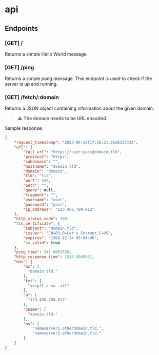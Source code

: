 # api

## Endpoints

### [GET] /

Returns a simple Hello World message.

### [GET] /ping

Returns a simple pong message. This endpoint is used to check if the server is up and running.

### [GET] /fetch/:domain

Returns a JSON object containing information about the given domain.

> :warning: **The domain needs to be URL encoded.**

Sample response:
```json
{
    "request_timestamp": "2023-06-22T17:56:21.952833733Z",
    "url": {
        "full_url": "https://user:pass@domain.tld",
        "protocol": "https",
        "subdomain": "",
        "hostname": "domain.tld",
        "domain": "domain",
        "tld": "tld",
        "port": 443,
        "path": "",
        "query": null,
        "fragment": "",
        "username": "user",
        "password": "pass",
        "ip_address": "123.456.789.012"
    },
    "http_status_code": 200,
    "tls_certificate": {
        "subject": "domain.tld",
        "issuer": "CN=R3,O=Let's Encrypt,C=US",
        "expires": "1503-12-24 05:04:46",
        "is_valid": true
    },
    "ping_time": 541.6001550,
    "http_response_time": 1515.5849951,
    "dns": {
        "mx": [
          "domain.tld."
        ],
        "txt": [
          "v=spf1 a mx -all"
        ],
        "a": [
          "123.456.789.012"
        ],
        "cname": [
          "domain.tld."
        ],
        "ns": [
            "nameserver1.otherdomain.tld.",
            "nameserver2.otherdomain.tld."
        ]
    }
}
```